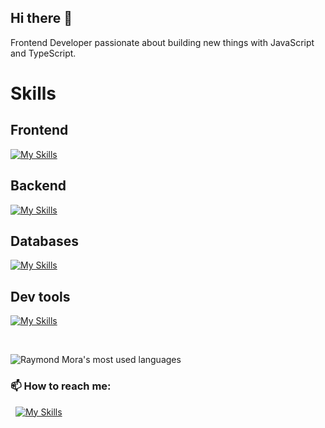 ## Hi there 👋

Frontend Developer passionate about building new things with JavaScript and TypeScript.

# Skills

## Frontend
[![My Skills](https://skillicons.dev/icons?i=js,ts,react,nextjs,angular,rxjs,mui,styledcomponents,html,css,sass,tailwind,figma&perline=10)](https://skillicons.dev)

## Backend
[![My Skills](https://skillicons.dev/icons?i=js,ts,nodejs,express,nestjs,firebase,graphql,postman,prisma&perline=10)](https://skillicons.dev)

## Databases
[![My Skills](https://skillicons.dev/icons?i=postgresql,sqlite,mongodb&perline=10)](https://skillicons.dev)

## Dev tools
[![My Skills](https://skillicons.dev/icons?i=vite,github,gitlab,azure,vscode,docker,git,bash,vercel,netlify&perline=10)](https://skillicons.dev)

&nbsp;

![Raymond Mora's most used languages](https://github-readme-stats.vercel.app/api/top-langs/?username=mrdavid0614&layout=compact&theme=tokyonight&langs_count=10)

### 📫 How to reach me:

&nbsp;&nbsp;[![My Skills](https://skillicons.dev/icons?i=linkedin)](https://www.linkedin.com/in/raymondmora/)

<!--
**MrDavid0614/MrDavid0614** is a ✨ _special_ ✨ repository because its `README.md` (this file) appears on your GitHub profile.

Here are some ideas to get you started:

- 🔭 I’m currently working on ...
- 🌱 I’m currently learning ...
- 👯 I’m looking to collaborate on ...
- 🤔 I’m looking for help with ...
- 💬 Ask me about ...
- 📫 How to reach me: ...
- 😄 Pronouns: ...
- ⚡ Fun fact: ...
-->
